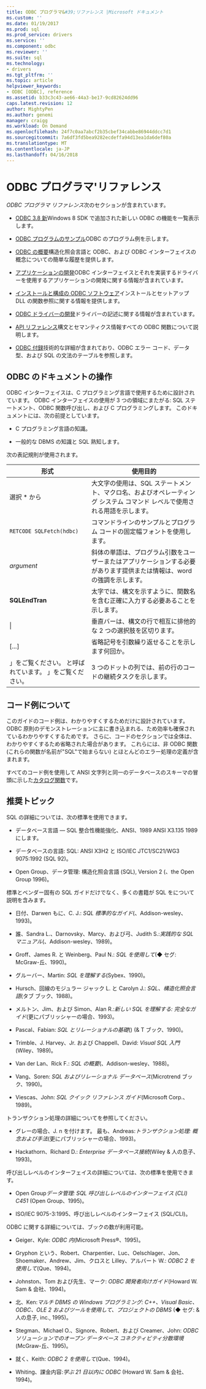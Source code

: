 ```yaml
---
title: ODBC プログラマ&#39;リファレンス |Microsoft ドキュメント
ms.custom: ''
ms.date: 01/19/2017
ms.prod: sql
ms.prod_service: drivers
ms.service: ''
ms.component: odbc
ms.reviewer: ''
ms.suite: sql
ms.technology:
- drivers
ms.tgt_pltfrm: ''
ms.topic: article
helpviewer_keywords:
- ODBC [ODBC], reference
ms.assetid: b33c3c43-ae66-44a3-be17-9cd82624dd96
caps.latest.revision: 12
author: MightyPen
ms.author: genemi
manager: craigg
ms.workload: On Demand
ms.openlocfilehash: 24f7c0aa7abcf2b35cbef34cabbe86944ddcc7d1
ms.sourcegitcommit: 7a6df3fd5bea9282ecdeffa94d13ea1da6def80a
ms.translationtype: MT
ms.contentlocale: ja-JP
ms.lasthandoff: 04/16/2018
---
```

# <a name="odbc-programmer39s-reference"></a>ODBC プログラマ&#39;リファレンス
*ODBC プログラマ リファレンス*次のセクションが含まれています。  
  
-   [ODBC 3.8 新](../../odbc/reference/what-s-new-in-odbc-3-8.md)Windows 8 SDK で追加された新しい ODBC の機能を一覧表示します。  
  
-   [ODBC プログラムのサンプル](../../odbc/reference/sample-odbc-program.md)ODBC のプログラム例を示します。  
  
-   [ODBC の概要](../../odbc/reference/introduction-to-odbc.md)構造化照会言語と ODBC、および ODBC インターフェイスの概念についての簡単な履歴を提供します。  
  
-   [アプリケーションの開発](../../odbc/reference/develop-app/developing-applications.md)ODBC インターフェイスとそれを実装するドライバーを使用するアプリケーションの開発に関する情報が含まれています。  
  
-   [インストールと構成の ODBC ソフトウェア](../../odbc/reference/install/installing-and-configuring-the-odbc-software.md)インストールとセットアップ DLL の関数参照に関する情報を提供します。  
  
-   [ODBC ドライバーの開発](../../odbc/reference/develop-driver/developing-an-odbc-driver.md)ドライバーの記述に関する情報が含まれています。  
  
-   [API リファレンス](../../odbc/reference/syntax/odbc-reference.md)構文とセマンティクス情報すべての ODBC 関数について説明します。  
  
-   [ODBC 付録](../../odbc/reference/appendixes/odbc-appendixes.md)技術的な詳細が含まれており、ODBC エラー コード、データ型、および SQL の文法のテーブルを参照します。  
  
## <a name="working-with-the-odbc-documentation"></a>ODBC のドキュメントの操作  
 ODBC インターフェイスは、C プログラミング言語で使用するために設計されています。 ODBC インターフェイスの使用が 3 つの領域にまたがる: SQL ステートメント、ODBC 関数呼び出し、および C プログラミングします。 このドキュメントには、次の前提としています。  
  
-   C プログラミング言語の知識。  
  
-   一般的な DBMS の知識と SQL 熟知します。  
  
 次の表記規則が使用されます。  
  
|形式|使用目的|  
|------------|--------------|  
|選択 * から|大文字の使用は、SQL ステートメント、マクロ名、およびオペレーティング システム コマンド レベルで使用される用語を示します。|  
|`RETCODE SQLFetch(hdbc)`|コマンドラインのサンプルとプログラム コードの固定幅フォントを使用します。|  
|*argument*|斜体の単語は、プログラム引数をユーザーまたはアプリケーションする必要があります提供または情報は、word の強調を示します。|  
|**SQLEndTran**|太字では、構文を示すように、関数名を含む正確に入力する必要あることを示します。|  
|&#124;|垂直バーは、構文の行で相互に排他的な 2 つの選択肢を区切ります。|  
|[...]|省略記号を引数繰り返せることを示します何回か。|  
|」をご覧ください。 と呼ばれています。 」をご覧ください。|3 つのドットの列では、前の行のコードの継続タスクを示します。|  
  
## <a name="about-the-code-examples"></a>コード例について  
 このガイドのコード例は、わかりやすくするためだけに設計されています。 ODBC 原則のデモンストレーションに主に書き込まれる、ため効率も確保されているわかりやすくするためです。 さらに、コードのセクションでは全体は、わかりやすくするため省略された場合があります。 これらには、非 ODBC 関数 (これらの関数が名前が"SQL"で始まらない) とほとんどのエラー処理の定義が含まれます。  
  
 すべてのコード例を使用して ANSI 文字列と同一のデータベースのスキーマの冒頭に示した[カタログ関数](../../odbc/reference/develop-app/catalog-functions.md)です。  
  
## <a name="recommended-reading"></a>推奨トピック  
 SQL の詳細については、次の標準を使用できます。  
  
-   データベース言語 — SQL 整合性機能強化、ANSI、1989 ANSI X3.135 1989 にします。  
  
-   データベースの言語: SQL: ANSI X3H2 と ISO/IEC JTC1/SC21/WG3 9075:1992 (SQL 92)。  
  
-   Open Group、データ管理: 構造化照会言語 (SQL), Version 2 (、the Open Group 1996)。  
  
 標準とベンダー固有の SQL ガイドだけでなく、多くの書籍が SQL をについて説明を含みます。  
  
-   日付、Darwen もに、C. J.: *SQL 標準的なガイド*(、Addison-wesley、1993)。  
  
-   誰、Sandra L.、Darnovsky、Marcy、および弓、Judith S.:*実践的な SQL マニュアル*(、Addison-wesley、1989)。  
  
-   Groff、James R. と Weinberg、Paul N.: *SQL を使用して*(◆ セグ: McGraw-丘、1990)。  
  
-   グルーバー、Martin: *SQL を理解する*(Sybex、1990)。  
  
-   Hursch、回線のモジュラー ジャック L. と Carolyn J.: *SQL、構造化照会言語*(タブ ブック、1988)。  
  
-   メルトン、Jim、および Simon、Alan R.:*新しい SQL を理解する: 完全なガイド*(更にパブリッシャーの場合、1993)。  
  
-   Pascal、Fabian: *SQL とリレーショナルの基礎*() (& T ブック、1990)。  
  
-   Trimble、J. Harvey、Jr. および Chappell、David: *Visual SQL 入門*(Wiley、1989)。  
  
-   Van der Lan、Rick F.: *SQL の概要*(、Addison-wesley、1988)。  
  
-   Vang、Soren: *SQL およびリレーショナル データベース*(Microtrend ブック、1990)。  
  
-   Viescas、John: *SQL クイック リファレンス ガイド*(Microsoft Corp.、1989)。  
  
 トランザクション処理の詳細についてを参照してください。  
  
-   グレーの場合、J. n を付けます。 最も、Andreas:*トランザクション処理: 概念および手法*(更にパブリッシャーの場合、1993)。  
  
-   Hackathorn、Richard D.: *Enterprise データベース接続*(Wiley & 人の息子、1993)。  
  
 呼び出しレベルのインターフェイスの詳細については、次の標準を使用できます。  
  
-   Open Group*データ管理: SQL 呼び出しレベルのインターフェイス (CLI) C451* (Open Group、1995)。  
  
-   ISO/IEC 9075-3:1995、呼び出しレベルのインターフェイス (SQL/CLI)。  
  
 ODBC に関する詳細については、ブックの数が利用可能。  
  
-   Geiger、Kyle: *ODBC 内*(Microsoft Press®、1995)。  
  
-   Gryphon という、Robert、Charpentier、Luc、Oelschlager、Jon、Shoemaker、Andrew、Jim、クロスと Lilley、アルバート W.: *ODBC 2 を使用して*(Que、1994)。  
  
-   Johnston、Tom および先生、マーク: *ODBC 開発者向けガイド*(Howard W. Sam & 会社、1994)。  
  
-   北、Ken:*マルチ DBMS の Windows プログラミング: C++、Visual Basic、ODBC、OLE 2 およびツールを使用して、プロジェクトの DBMS* (◆ セグ: & 人の息子, inc., 1995)。  
  
-   Stegman、Michael O.、Signore、Robert、および Creamer、John: *ODBC ソリューションでのオープン データベース コネクティビティ分散環境*(McGraw-丘、1995)。  
  
-   就く、Keith: *ODBC 2 を使用して*(Que、1994)。  
  
-   Whiting、課金内容:*学ぶ 21 日以内に ODBC* (Howard W. Sam & 会社、1994)。
